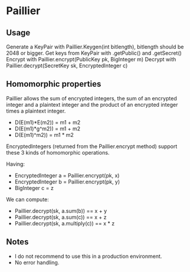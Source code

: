 # Paillier

## Usage
Generate a KeyPair with Paillier.Keygen(int bitlength), bitlength should be 2048 or bigger.
Get keys from KeyPair with .getPublic() and .getSecret()
Encrypt with Paillier.encrypt(PublicKey pk, BigInteger m)
Decrypt with Paillier.decrypt(SecretKey sk, EncryptedInteger c)

## Homomorphic properties
Paillier allows the sum of encrypted integers, the sum of an encrypted integer and a plaintext integer
and the product of an encrypted integer times a plaintext integer.
* D(E(m1)*E(m2)) = m1 + m2
* D(E(m1)*g^m2)) = m1 + m2
* D(E(m1)^m2)) = m1 * m2

EncryptedIntegers (returned from the Paillier.encrypt method) support these 3 kinds of homomorphic
operations.

Having:
* EncryptedInteger a = Paillier.encrypt(pk, x)
* EncryptedInteger b = Paillier.encrypt(pk, y)
* BigInteger c = z

We can compute: 
* Paillier.decrypt(sk, a.sum(b)) == x + y 
* Paillier.decrypt(sk, a.sum(c)) == x + z
* Paillier.decrypt(sk, a.multiply(c)) == x * z

## Notes
* I do not recommend to use this in a production environment.
* No error handling.
